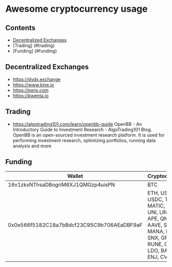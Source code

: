 Awesome cryptocurrency usage
============================

## Contents

- [Decentralized Exchanges](#decentralized-exchanges)
- [Trading] (#trading)
- [Funding] (#funding)


## Decentralized Exchanges

- https://dydx.exchange
- https://www.kine.io
- https://perp.com
- https://kwenta.io


Trading
-------

* https://algotrading101.com/learn/openbb-guide OpenBB - An Introductory Guide to Investment Research - AlgoTrading101 Blog. OpenBB is an open-sourced investment research platform. It is used for performing investment research, optimizing portfolios, running data analysis and more


Funding
-------


Wallet | Cryptocurrency
--- | ---
16v1zkxNThsaDBogriM6XJ1QMGzp4uisPN | BTC
0x0e566f5182C18a7bBdcf23C95C9b706AEaDBF9aF | ETH, USDT, USDC, TUSD, MATIC, SHIB UNI, LINK, CRO, APE, QNT, CHZ AAVE, SAND,  MANA, FTM, SNX, GRT, RUNE, CRV, LDO, BAT, LRC, ENJ, CVX, YFI
